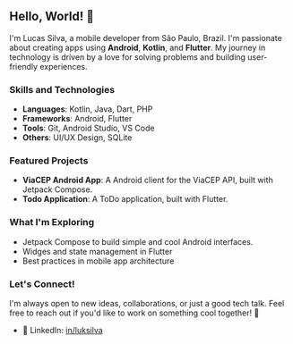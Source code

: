 ## Hello, World! 👋

I'm Lucas Silva, a mobile developer from São Paulo, Brazil. I'm passionate about creating apps using **Android**, **Kotlin**, and **Flutter**. My journey in technology is driven by a love for solving problems and building user-friendly experiences.

### Skills and Technologies
- **Languages**: Kotlin, Java, Dart, PHP  
- **Frameworks**: Android, Flutter  
- **Tools**: Git, Android Studio, VS Code  
- **Others**: UI/UX Design, SQLite <!-- REST APIs -->

### Featured Projects
- **ViaCEP Android App**: A Android client for the ViaCEP API, built with Jetpack Compose.  
- **Todo Application**: A ToDo application, built with Flutter.

### What I'm Exploring
- Jetpack Compose to build simple and cool Android interfaces.
- Widges and state management in Flutter
- Best practices in mobile app architecture

### Let's Connect!
I'm always open to new ideas, collaborations, or just a good tech talk. Feel free to reach out if you'd like to work on something cool together! 🚀  

- 🔗 LinkedIn: [in/luksilva](https://linkedin.com/in/luksilva)  
